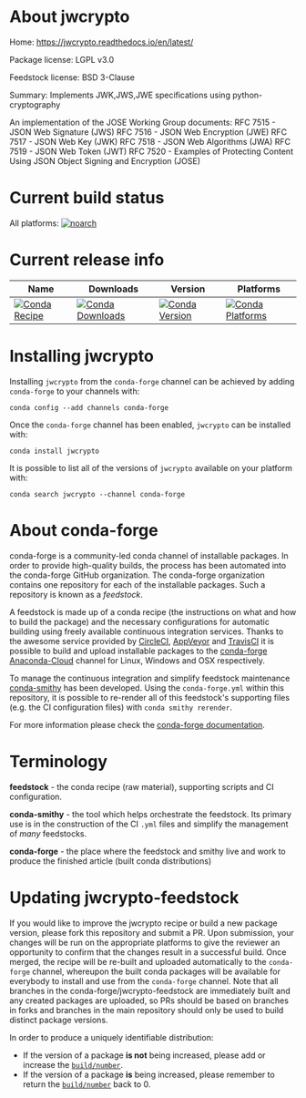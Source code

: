 About jwcrypto
==============

Home: https://jwcrypto.readthedocs.io/en/latest/

Package license: LGPL v3.0

Feedstock license: BSD 3-Clause

Summary: Implements JWK,JWS,JWE specifications using python-cryptography

An implementation of the JOSE Working Group documents: RFC 7515 - JSON Web
Signature (JWS) RFC 7516 - JSON Web Encryption (JWE) RFC 7517 - JSON Web
Key (JWK) RFC 7518 - JSON Web Algorithms (JWA) RFC 7519 - JSON Web Token
(JWT) RFC 7520 - Examples of Protecting Content Using JSON Object Signing
and Encryption (JOSE)


Current build status
====================

All platforms:
[![noarch](https://img.shields.io/circleci/project/github/conda-forge/jwcrypto-feedstock/master.svg?label=noarch)](https://circleci.com/gh/conda-forge/jwcrypto-feedstock)

Current release info
====================

| Name | Downloads | Version | Platforms |
| --- | --- | --- | --- |
| [![Conda Recipe](https://img.shields.io/badge/recipe-jwcrypto-green.svg)](https://anaconda.org/conda-forge/jwcrypto) | [![Conda Downloads](https://img.shields.io/conda/dn/conda-forge/jwcrypto.svg)](https://anaconda.org/conda-forge/jwcrypto) | [![Conda Version](https://img.shields.io/conda/vn/conda-forge/jwcrypto.svg)](https://anaconda.org/conda-forge/jwcrypto) | [![Conda Platforms](https://img.shields.io/conda/pn/conda-forge/jwcrypto.svg)](https://anaconda.org/conda-forge/jwcrypto) |

Installing jwcrypto
===================

Installing `jwcrypto` from the `conda-forge` channel can be achieved by adding `conda-forge` to your channels with:

```
conda config --add channels conda-forge
```

Once the `conda-forge` channel has been enabled, `jwcrypto` can be installed with:

```
conda install jwcrypto
```

It is possible to list all of the versions of `jwcrypto` available on your platform with:

```
conda search jwcrypto --channel conda-forge
```


About conda-forge
=================

conda-forge is a community-led conda channel of installable packages.
In order to provide high-quality builds, the process has been automated into the
conda-forge GitHub organization. The conda-forge organization contains one repository
for each of the installable packages. Such a repository is known as a *feedstock*.

A feedstock is made up of a conda recipe (the instructions on what and how to build
the package) and the necessary configurations for automatic building using freely
available continuous integration services. Thanks to the awesome service provided by
[CircleCI](https://circleci.com/), [AppVeyor](https://www.appveyor.com/)
and [TravisCI](https://travis-ci.org/) it is possible to build and upload installable
packages to the [conda-forge](https://anaconda.org/conda-forge)
[Anaconda-Cloud](https://anaconda.org/) channel for Linux, Windows and OSX respectively.

To manage the continuous integration and simplify feedstock maintenance
[conda-smithy](https://github.com/conda-forge/conda-smithy) has been developed.
Using the ``conda-forge.yml`` within this repository, it is possible to re-render all of
this feedstock's supporting files (e.g. the CI configuration files) with ``conda smithy rerender``.

For more information please check the [conda-forge documentation](https://conda-forge.org/docs/).

Terminology
===========

**feedstock** - the conda recipe (raw material), supporting scripts and CI configuration.

**conda-smithy** - the tool which helps orchestrate the feedstock.
                   Its primary use is in the construction of the CI ``.yml`` files
                   and simplify the management of *many* feedstocks.

**conda-forge** - the place where the feedstock and smithy live and work to
                  produce the finished article (built conda distributions)


Updating jwcrypto-feedstock
===========================

If you would like to improve the jwcrypto recipe or build a new
package version, please fork this repository and submit a PR. Upon submission,
your changes will be run on the appropriate platforms to give the reviewer an
opportunity to confirm that the changes result in a successful build. Once
merged, the recipe will be re-built and uploaded automatically to the
`conda-forge` channel, whereupon the built conda packages will be available for
everybody to install and use from the `conda-forge` channel.
Note that all branches in the conda-forge/jwcrypto-feedstock are
immediately built and any created packages are uploaded, so PRs should be based
on branches in forks and branches in the main repository should only be used to
build distinct package versions.

In order to produce a uniquely identifiable distribution:
 * If the version of a package **is not** being increased, please add or increase
   the [``build/number``](https://conda.io/docs/user-guide/tasks/build-packages/define-metadata.html#build-number-and-string).
 * If the version of a package **is** being increased, please remember to return
   the [``build/number``](https://conda.io/docs/user-guide/tasks/build-packages/define-metadata.html#build-number-and-string)
   back to 0.
